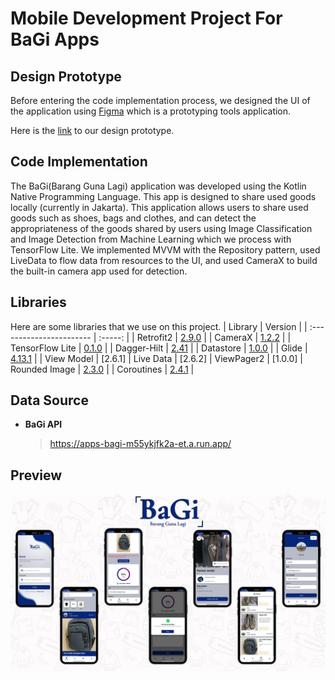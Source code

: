 # Mobile Development Project For BaGi Apps

## Design Prototype
Before entering the code implementation process, we designed the UI of the application using [Figma](https://www.figma.com/) which is a prototyping tools application.

Here is the [link](https://www.figma.com/file/xf3di0LjCCK8i4BSciFJ4e/BaGi?type=design&node-id=0%3A1&t=bYMM8hLaSwN5j5Se-1) to our design prototype.

## Code Implementation
The BaGi(Barang Guna Lagi) application was developed using the Kotlin Native Programming Language. This app is designed to share used goods locally (currently in Jakarta). This application allows users to share used goods such as shoes, bags and clothes, and can detect the appropriateness of the goods shared by users using Image Classification and Image Detection from Machine Learning which we process with TensorFlow Lite. We implemented MVVM with the Repository pattern, used LiveData to flow data from resources to the UI, and used CameraX to build the built-in camera app used for detection.

## Libraries

Here are some libraries that we use on this project.
| Library                  | Version |
| :----------------------- | :-----: |
| Retrofit2                | [2.9.0](https://square.github.io/retrofit/) |
| CameraX                  | [1.2.2](https://developer.android.com/training/camerax) |
| TensorFlow Lite          | [0.1.0](https://www.tensorflow.org/lite) |
| Dagger-Hilt              | [2.41](https://dagger.dev/hilt/) |
| Datastore                | [1.0.0](https://developer.android.com/topic/libraries/architecture/datastore) |
| Glide                    | [4.13.1](https://bumptech.github.io/glide/) |
| View Model               | [2.6.1]
| Live Data                | [2.6.2]
| ViewPager2               | [1.0.0]
| Rounded Image            | [2.3.0](https://github.com/hdodenhof/CircleImageView) |
| Coroutines               | [2.4.1](https://developer.android.com/kotlin/coroutines?gclid=CjwKCAjwkYGVBhArEiwA4sZLuJ-c3uxtAZaJLTKbnsCQgo3s83EnCxf7NwW34fdGDRYXCcZWP3XBeRoCNcwQAvD_BwE&gclsrc=aw.ds) |

## Data Source

- <b>BaGi API</b>
  > https://apps-bagi-m55ykjfk2a-et.a.run.app/


## Preview 
<p align="center">
  <a href="https://github.com/rondimarten07/Apps-BaGi/blob/mobile-development/Preview.jpg">
    <img src="Preview.jpg">
  </a>
</p>
